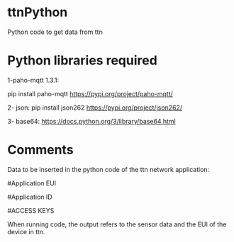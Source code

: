 # ttnPython
 Python code to get data from ttn
 
Python libraries required
=====================================================

1-paho-mqtt 1.3.1:

 pip install paho-mqtt 
 https://pypi.org/project/paho-mqtt/

2- json:
 pip install json262 
 https://pypi.org/project/json262/
 
3- base64:
 https://docs.python.org/3/library/base64.html

Comments
========

Data to be inserted in the python code of the ttn network application:

#Application EUI

#Application ID

#ACCESS KEYS

When running code, the output refers to the sensor data and the EUI of the device in ttn.


